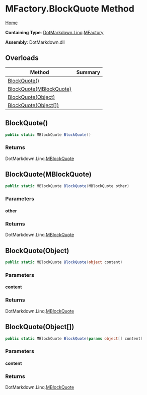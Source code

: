 # MFactory\.BlockQuote Method

[Home](../../../../README.md)

**Containing Type**: [DotMarkdown.Linq](../../README.md)\.[MFactory](../README.md)

**Assembly**: DotMarkdown\.dll

## Overloads

| Method | Summary |
| ------ | ------- |
| [BlockQuote()](#DotMarkdown_Linq_MFactory_BlockQuote) | |
| [BlockQuote(MBlockQuote)](#DotMarkdown_Linq_MFactory_BlockQuote_DotMarkdown_Linq_MBlockQuote_) | |
| [BlockQuote(Object)](#DotMarkdown_Linq_MFactory_BlockQuote_System_Object_) | |
| [BlockQuote(Object\[\])](#DotMarkdown_Linq_MFactory_BlockQuote_System_Object___) | |

## BlockQuote\(\)<a name="DotMarkdown_Linq_MFactory_BlockQuote"></a>

```csharp
public static MBlockQuote BlockQuote()
```

### Returns

DotMarkdown\.Linq\.[MBlockQuote](../../MBlockQuote/README.md)

## BlockQuote\(MBlockQuote\)<a name="DotMarkdown_Linq_MFactory_BlockQuote_DotMarkdown_Linq_MBlockQuote_"></a>

```csharp
public static MBlockQuote BlockQuote(MBlockQuote other)
```

### Parameters

#### other

### Returns

DotMarkdown\.Linq\.[MBlockQuote](../../MBlockQuote/README.md)

## BlockQuote\(Object\)<a name="DotMarkdown_Linq_MFactory_BlockQuote_System_Object_"></a>

```csharp
public static MBlockQuote BlockQuote(object content)
```

### Parameters

#### content

### Returns

DotMarkdown\.Linq\.[MBlockQuote](../../MBlockQuote/README.md)

## BlockQuote\(Object\[\]\)<a name="DotMarkdown_Linq_MFactory_BlockQuote_System_Object___"></a>

```csharp
public static MBlockQuote BlockQuote(params object[] content)
```

### Parameters

#### content

### Returns

DotMarkdown\.Linq\.[MBlockQuote](../../MBlockQuote/README.md)

